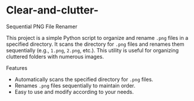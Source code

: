 # Clear-and-clutter-

Sequential PNG File Renamer

This project is a simple Python script to organize and rename `.png` files in a 
specified directory. It scans the directory for `.png` files and renames them 
sequentially (e.g., `1.png`, `2.png`, etc.). This utility is useful for organizing 
cluttered folders with numerous images.

Features
- Automatically scans the specified directory for `.png` files.
- Renames `.png` files sequentially to maintain order.
- Easy to use and modify according to your needs.
